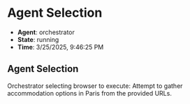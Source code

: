# Agent Selection

- **Agent**: orchestrator
- **State**: running
- **Time**: 3/25/2025, 9:46:25 PM

## Agent Selection

Orchestrator selecting browser to execute: Attempt to gather accommodation options in Paris from the provided URLs.

